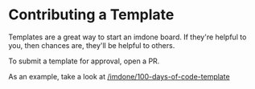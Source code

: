 Contributing a Template
====
Templates are a great way to start an imdone board.  If they're helpful to you, then chances are, they'll be helpful to others.  

To submit a template for approval, open a PR.

As an example, take a look at [/imdone/100-days-of-code-template](https://github.com/imdone/100-days-of-code-template)
